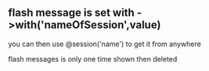 ## flash message is set with ->with('nameOfSession',value)

you can then use @session('name') to get it from anywhere

flash messages is only one time shown then deleted

